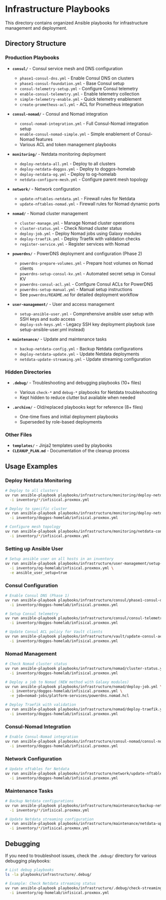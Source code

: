 # Infrastructure Playbooks

This directory contains organized Ansible playbooks for infrastructure management and deployment.

## Directory Structure

### Production Playbooks

- **`consul/`** - Consul service mesh and DNS configuration

  - `phase1-consul-dns.yml` - Enable Consul DNS on clusters
  - `phase1-consul-foundation.yml` - Base Consul setup
  - `consul-telemetry-setup.yml` - Configure Consul telemetry
  - `enable-consul-telemetry.yml` - Enable telemetry collection
  - `simple-telemetry-enable.yml` - Quick telemetry enablement
  - `create-prometheus-acl.yml` - ACL for Prometheus integration

- **`consul-nomad/`** - Consul and Nomad integration

  - `consul-nomad-integration.yml` - Full Consul-Nomad integration setup
  - `enable-consul-nomad-simple.yml` - Simple enablement of Consul-Nomad features
  - Various ACL and token management playbooks

- **`monitoring/`** - Netdata monitoring deployment

  - `deploy-netdata-all.yml` - Deploy to all clusters
  - `deploy-netdata-doggos.yml` - Deploy to doggos-homelab
  - `deploy-netdata-og.yml` - Deploy to og-homelab
  - `netdata-configure-mesh.yml` - Configure parent mesh topology

- **`network/`** - Network configuration

  - `update-nftables-netdata.yml` - Firewall rules for Netdata
  - `update-nftables-nomad.yml` - Firewall rules for Nomad dynamic ports

- **`nomad/`** - Nomad cluster management

  - `cluster-manage.yml` - Manage Nomad cluster operations
  - `cluster-status.yml` - Check Nomad cluster status
  - `deploy-job.yml` - Deploy Nomad jobs using Galaxy modules
  - `deploy-traefik.yml` - Deploy Traefik with validation checks
  - `register-service.yml` - Register services with Nomad

- **`powerdns/`** - PowerDNS deployment and configuration (Phase 2)

  - `powerdns-prepare-volumes.yml` - Prepare host volumes on Nomad clients
  - `powerdns-setup-consul-kv.yml` - Automated secret setup in Consul KV
  - `powerdns-consul-acl.yml` - Configure Consul ACLs for PowerDNS
  - `powerdns-setup-manual.yml` - Manual setup instructions
  - See `powerdns/README.md` for detailed deployment workflow

- **`user-management/`** - User and access management

  - `setup-ansible-user.yml` - Comprehensive ansible user setup with SSH keys and sudo access
  - `deploy-ssh-keys.yml` - Legacy SSH key deployment playbook (use setup-ansible-user.yml instead)

- **`maintenance/`** - Update and maintenance tasks
  - `backup-netdata-config.yml` - Backup Netdata configurations
  - `deploy-netdata-update.yml` - Update Netdata deployments
  - `netdata-update-streaming.yml` - Update streaming configuration

### Hidden Directories

- **`.debug/`** - Troubleshooting and debugging playbooks (10+ files)

  - Various `check-*` and `debug-*` playbooks for Netdata troubleshooting
  - Kept hidden to reduce clutter but available when needed

- **`.archive/`** - Old/replaced playbooks kept for reference (8+ files)
  - One-time fixes and initial deployment playbooks
  - Superseded by role-based deployments

### Other Files

- **`templates/`** - Jinja2 templates used by playbooks
- **`CLEANUP_PLAN.md`** - Documentation of the cleanup process

## Usage Examples

### Deploy Netdata Monitoring

```bash
# Deploy to all clusters
uv run ansible-playbook playbooks/infrastructure/monitoring/deploy-netdata-all.yml \
  -i inventory/*/infisical.proxmox.yml

# Deploy to specific cluster
uv run ansible-playbook playbooks/infrastructure/monitoring/deploy-netdata-doggos.yml \
  -i inventory/doggos-homelab/infisical.proxmox.yml

# Configure mesh topology
uv run ansible-playbook playbooks/infrastructure/monitoring/netdata-configure-mesh.yml \
  -i inventory/*/infisical.proxmox.yml
```

### Setting up Ansible User

```bash
# Setup ansible user on all hosts in an inventory
uv run ansible-playbook playbooks/infrastructure/user-management/setup-ansible-user.yml \
  -i inventory/og-homelab/infisical.proxmox.yml \
  -e ansible_user_setup=true
```

### Consul Configuration

```bash
# Enable Consul DNS (Phase 1)
uv run ansible-playbook playbooks/infrastructure/consul/phase1-consul-dns.yml \
  -i inventory/doggos-homelab/infisical.proxmox.yml

# Setup Consul telemetry
uv run ansible-playbook playbooks/infrastructure/consul/consul-telemetry-setup.yml \
  -i inventory/doggos-homelab/infisical.proxmox.yml

# Update Consul ACL policy for Vault clients
uv run ansible-playbook playbooks/infrastructure/vault/update-consul-acl-policy.yml \
  -i inventory/doggos-homelab/infisical.proxmox.yml
```

### Nomad Management

```bash
# Check Nomad cluster status
uv run ansible-playbook playbooks/infrastructure/nomad/cluster-status.yml \
  -i inventory/doggos-homelab/infisical.proxmox.yml

# Deploy a job to Nomad (NEW method with Galaxy modules)
uv run ansible-playbook playbooks/infrastructure/nomad/deploy-job.yml \
  -i inventory/doggos-homelab/infisical.proxmox.yml \
  -e job=nomad-jobs/platform-services/powerdns.nomad.hcl

# Deploy Traefik with validation
uv run ansible-playbook playbooks/infrastructure/nomad/deploy-traefik.yml \
  -i inventory/doggos-homelab/infisical.proxmox.yml
```

### Consul-Nomad Integration

```bash
# Enable Consul-Nomad integration
uv run ansible-playbook playbooks/infrastructure/consul-nomad/consul-nomad-integration.yml \
  -i inventory/doggos-homelab/infisical.proxmox.yml
```

### Network Configuration

```bash
# Update nftables for Netdata
uv run ansible-playbook playbooks/infrastructure/network/update-nftables-netdata.yml \
  -i inventory/doggos-homelab/infisical.proxmox.yml
```

### Maintenance Tasks

```bash
# Backup Netdata configurations
uv run ansible-playbook playbooks/infrastructure/maintenance/backup-netdata-config.yml \
  -i inventory/*/infisical.proxmox.yml

# Update Netdata streaming configuration
uv run ansible-playbook playbooks/infrastructure/maintenance/netdata-update-streaming.yml \
  -i inventory/*/infisical.proxmox.yml
```

## Debugging

If you need to troubleshoot issues, check the `.debug/` directory for various debugging playbooks:

```bash
# List debug playbooks
ls -la playbooks/infrastructure/.debug/

# Example: Check Netdata streaming status
uv run ansible-playbook playbooks/infrastructure/.debug/check-streaming-status.yml \
  -i inventory/og-homelab/infisical.proxmox.yml
```
